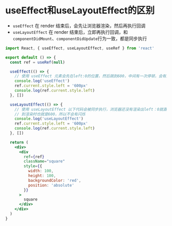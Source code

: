 # useEffect和useLayoutEffect的区别

* `useEffect` 在 render 结束后，会先让浏览器渲染，然后再执行回调
* `useLayoutEffect` 在 render 结束后，立即再执行回调，和`componentDidMount`、`componentDidUpdate`行为一致，都是同步执行


```jsx
import React, { useEffect, useLayoutEffect, useRef } from 'react'

export default () => {
  const ref = useRef(null)

  useEffect(() => {
    // 使用 useEffect 元素会先在left:0的位置，然后跳到600，中间有一次停顿，会有闪烁
    console.log('useEffect')
    ref.current.style.left = '600px'
    console.log(ref.current.style.left)
  }, [])

  useLayoutEffect(() => {
    // 使用 useLayoutEffect 以下代码会被同步执行，浏览器还没有渲染出left：0就直接被修改为600了
    // 到渲染时也就是600，所以不会有闪烁
    console.log('useLayoutEffect')
    ref.current.style.left = '600px'
    console.log(ref.current.style.left)
  }, [])

  return (
    <div>
      <div
        ref={ref}
        className="square"
        style={{
          width: 100,
          height: 100,
          backgroundColor: 'red',
          position: 'absolute'
        }}
      >
        square
      </div>
    </div>
  )
}
```
